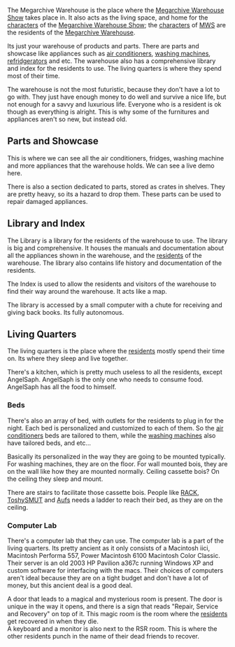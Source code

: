 The Megarchive Warehouse is the place where the [Megarchive Warehouse Show](Megarchive%20Warehouse%20Show.md) takes place in. It also acts as the living space, and home for the [characters](../Characters/Characters.md) of the [Megarchive Warehouse Show](Megarchive%20Warehouse%20Show.md); the [characters](Characters.md)  of [MWS](Megarchive%20Warehouse%20Show.md) are the residents of the [Megarchive Warehouse](Megarchive%20Warehouse.md).

Its just your warehouse of products and parts. There are parts and showcase like appliances such as [air conditioners](Air%20Conditioners.md), [washing machines](Washing%20Machines.md), [refridgerators](Refridgerators.md) and etc. The warehouse also has a comprehensive library and index for the residents to use. The living quarters is where they spend most of their time.

The warehouse is not the most futuristic, because they don't have a lot to go with. They just have enough money to do well and survive a nice life, but not enough for a savvy and luxurious life. Everyone who is a resident is ok though as everything is alright. This is why some of the furnitures and appliances aren't so new, but instead old.

## Parts and Showcase

This is where we can see all the air conditioners, fridges, washing machine and more appliances that the warehouse holds. We can see a live demo here.

There is also a section dedicated to parts, stored as crates in shelves. They are pretty heavy, so its a hazard to drop them. These parts can be used to repair damaged appliances.

## Library and Index
The Library is a library for the residents of the warehouse to use. The library is big and comprehensive. It houses the manuals and documentation about all the appliances shown in the warehouse, and the [residents](Characters.md) of the warehouse. The library also contains life history and documentation of the residents.

The Index is used to allow the residents and visitors of the warehouse to find their way around the warehouse. It acts like a map.

The library is accessed by a small computer with a chute for receiving and giving back books. Its fully autonomous.

## Living Quarters
The living quarters is the place where the [residents](Characters.md) mostly spend their time on. Its where they sleep and live together. 

There's a kitchen, which is pretty much useless to all the residents, except AngelSaph. AngelSaph is the only one who needs to consume food. AngelSaph has all the food to himself.


### Beds
There's also an array of bed, with outlets for the residents to plug in for the night. Each bed is personalized and customized to each of them. So the [air conditioners](Air%20Conditioners.md) beds are tailored to them, while the [washing machines](Washing%20Machines.md) also have tailored beds, and etc...

Basically its personalized in the way they are going to be mounted typically. For washing machines, they are on the floor. For wall mounted bois, they are on the wall like how they are mounted normally. Ceiling cassette bois? On the ceiling they sleep and mount.

There are stairs to facilitate those cassette bois. People like [RACK](RACK.md), [ToshySMUT](ToshySMUT.md) and [Aufs](Aufs.md) needs a ladder to reach their bed, as they are on the ceiling. 

### Computer Lab
There's a computer lab that they can use. The computer lab is a part of the living quarters. Its pretty ancient as it only consists of a Macintosh iici, Macintosh Performa 557, Power Macintosh 6100 Macintosh Color Classic. Their server is an old 2003 HP Pavilion a367c running Windows XP and custom software for interfacing with the macs. Their choices of computers aren't ideal because they are on a tight budget and don't have a lot of money, but this ancient deal is a good deal.

A door that leads to a magical and mysterious room is present. The door is unique in the way it opens, and there is a sign that reads "Repair, Service and Recovery" on top of it. This magic room is the room where the [residents](Characters.md) get recovered in when they die.  
A keyboard and a monitor is also next to the RSR room. This is where the other residents punch in the name of their dead friends to recover.